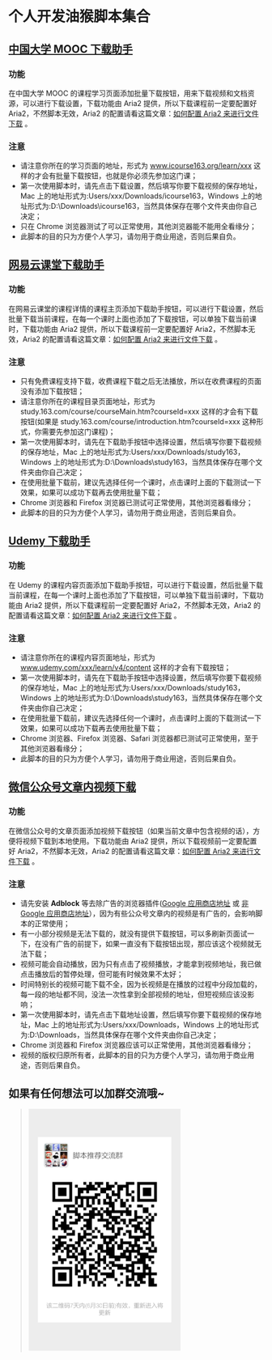 # 个人开发油猴脚本集合
## [中国大学 MOOC 下载助手](https://greasyfork.org/zh-CN/scripts/372684)
### 功能
在中国大学 MOOC 的课程学习页面添加批量下载按钮，用来下载视频和文档资源，可以进行下载设置，下载功能由 Aria2 提供，所以下载课程前一定要配置好 Aria2，不然脚本无效，Aria2 的配置请看这篇文章：[如何配置 Aria2 来进行文件下载](https://mofiter.com/2018-08-19/%E5%A6%82%E4%BD%95%E9%85%8D%E7%BD%AE-Aria2-%E6%9D%A5%E8%BF%9B%E8%A1%8C%E6%96%87%E4%BB%B6%E4%B8%8B%E8%BD%BD.html) 。
### 注意
- 请注意你所在的学习页面的地址，形式为 www.icourse163.org/learn/xxx  这样的才会有批量下载按钮，也就是你必须先参加这门课；
- 第一次使用脚本时，请先点击下载设置，然后填写你要下载视频的保存地址，Mac 上的地址形式为:Users/xxx/Downloads/icourse163，Windows 上的地址形式为:D:\Downloads\icourse163，当然具体保存在哪个文件夹由你自己决定；
- 只在 Chrome 浏览器测试了可以正常使用，其他浏览器能不能用全看缘分；
- 此脚本的目的只为方便个人学习，请勿用于商业用途，否则后果自负。
## [网易云课堂下载助手](https://greasyfork.org/zh-CN/scripts/371551)
### 功能
在网易云课堂的课程详情的课程主页添加下载助手按钮，可以进行下载设置，然后批量下载当前课程，在每一个课时上面也添加了下载按钮，可以单独下载当前课时，下载功能由 Aria2 提供，所以下载课程前一定要配置好 Aria2，不然脚本无效，Aria2 的配置请看这篇文章：[如何配置 Aria2 来进行文件下载](https://mofiter.com/2018-08-19/%E5%A6%82%E4%BD%95%E9%85%8D%E7%BD%AE-Aria2-%E6%9D%A5%E8%BF%9B%E8%A1%8C%E6%96%87%E4%BB%B6%E4%B8%8B%E8%BD%BD.html) 。
### 注意
- 只有免费课程支持下载，收费课程下载之后无法播放，所以在收费课程的页面没有添加下载按钮；
- 请注意你所在的课程目录页面地址，形式为 study.163.com/course/courseMain.htm?courseId=xxx 这样的才会有下载按钮(如果是 study.163.com/course/introduction.htm?courseId=xxx 这种形式，你需要先参加这门课程)；
- 第一次使用脚本时，请先在下载助手按钮中选择设置，然后填写你要下载视频的保存地址，Mac 上的地址形式为:Users/xxx/Downloads/study163，Windows 上的地址形式为:D:\Downloads\study163，当然具体保存在哪个文件夹由你自己决定；
-  在使用批量下载前，建议先选择任何一个课时，点击课时上面的下载测试一下效果，如果可以成功下载再去使用批量下载；
- Chrome 浏览器和 Firefox 浏览器已测试可正常使用，其他浏览器看缘分；
- 此脚本的目的只为方便个人学习，请勿用于商业用途，否则后果自负。 
## [Udemy 下载助手](https://greasyfork.org/zh-CN/scripts/371552)
### 功能
在 Udemy 的课程内容页面添加下载助手按钮，可以进行下载设置，然后批量下载当前课程，在每一个课时上面也添加了下载按钮，可以单独下载当前课时，下载功能由 Aria2 提供，所以下载课程前一定要配置好 Aria2，不然脚本无效，Aria2 的配置请看这篇文章：[如何配置 Aria2 来进行文件下载](https://mofiter.com/2018-08-19/%E5%A6%82%E4%BD%95%E9%85%8D%E7%BD%AE-Aria2-%E6%9D%A5%E8%BF%9B%E8%A1%8C%E6%96%87%E4%BB%B6%E4%B8%8B%E8%BD%BD.html) 。
### 注意
- 请注意你所在的课程内容页面地址，形式为 www.udemy.com/xxx/learn/v4/content 这样的才会有下载按钮；
- 第一次使用脚本时，请先在下载助手按钮中选择设置，然后填写你要下载视频的保存地址，Mac 上的地址形式为:Users/xxx/Downloads/study163，Windows 上的地址形式为:D:\Downloads\study163，当然具体保存在哪个文件夹由你自己决定；
-  在使用批量下载前，建议先选择任何一个课时，点击课时上面的下载测试一下效果，如果可以成功下载再去使用批量下载；
- Chrome 浏览器、Firefox 浏览器、Safari 浏览器都已测试可正常使用，至于其他浏览器看缘分；
- 此脚本的目的只为方便个人学习，请勿用于商业用途，否则后果自负。
## [微信公众号文章内视频下载](https://greasyfork.org/zh-CN/scripts/372880)
### 功能
在微信公众号的文章页面添加视频下载按钮（如果当前文章中包含视频的话），方便将视频下载到本地使用。下载功能由 Aria2 提供，所以下载视频前一定要配置好 Aria2，不然脚本无效，Aria2 的配置请看这篇文章：[如何配置 Aria2 来进行文件下载](https://mofiter.com/2018-08-19/%E5%A6%82%E4%BD%95%E9%85%8D%E7%BD%AE-Aria2-%E6%9D%A5%E8%BF%9B%E8%A1%8C%E6%96%87%E4%BB%B6%E4%B8%8B%E8%BD%BD.html) 。
### 注意
- 请先安装 <b>Adblock</b> 等去除广告的浏览器插件([Google 应用商店地址](https://chrome.google.com/webstore/detail/adblock/gighmmpiobklfepjocnamgkkbiglidom) 或 [非 Google 应用商店地址](https://www.chromedownloads.net/extensions/456.html)），因为有些公众号文章内的视频是有广告的，会影响脚本的正常使用；
- 有一小部分视频是无法下载的，就没有提供下载按钮，可以多刷新页面试一下，在没有广告的前提下，如果一直没有下载按钮出现，那应该这个视频就无法下载；
- 视频可能会自动播放，因为只有点击了视频播放，才能拿到视频地址，我已做点击播放后的暂停处理，但可能有时候效果不太好；
- 时间特别长的视频可能下载不全，因为长视频是在播放的过程中分段加载的，每一段的地址都不同，没法一次性拿到全部视频的地址，但短视频应该没影响；
- 第一次使用脚本时，请先点击下载地址设置，然后填写你要下载视频的保存地址，Mac 上的地址形式为:Users/xxx/Downloads，Windows 上的地址形式为:D:\Downloads，当然具体保存在哪个文件夹由你自己决定；
- Chrome 浏览器和 Firefox 浏览器应该可以正常使用，其他浏览器看缘分；
- 视频的版权归原所有者，此脚本的目的只为方便个人学习，请勿用于商业用途，否则后果自负。
## 如果有任何想法可以加群交流哦~
> <img width="300px" src="./QRcode/WechatGroupQRcode.png">
